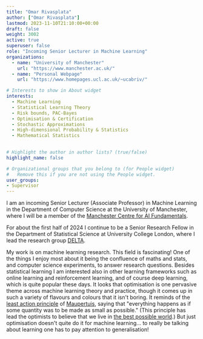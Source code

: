 ```yaml
---
title: "Omar Rivasplata"
author: ["Omar Rivasplata"]
lastmod: 2023-11-10T21:10:00+00:00
draft: false
weight: 3002
active: true
superuser: false
role: "Incoming Senior Lecturer in Machine Learning"
organizations:
  - name: "University of Manchester"
    url: "https://www.manchester.ac.uk/"
  - name: "Personal Webpage"
    url: "https://www.homepages.ucl.ac.uk/~ucabriv/"

# Interests to show in About widget
interests:
  - Machine Learning
  - Statistical Learning Theory
  - Risk bounds, PAC-Bayes
  - Optimisation & Certification
  - Stochastic Approximations
  - High-dimensional Probability & Statistics
  - Mathematical Statistics

  
# Highlight the author in author lists? (true/false)
highlight_name: false

# Organizational groups that you belong to (for People widget)
#   Remove this if you are not using the People widget.
user_groups:
- Supervisor
---
```


I am an incoming Senior Lecturer (Associate Professor) in Machine Learning in the Department of Computer Science at the University of Manchester, where I will be a member of the [Manchester Centre for AI Fundamentals](https://www.idsai.manchester.ac.uk/research/centre-for-ai-fundamentals/). 

For about the first half of 2024 I continue to be a Senior Research Fellow in the Department of Statistical Science at University College London, where I lead the research group [DELTA](https://www.homepages.ucl.ac.uk/~ucabriv/delta.html).

My work is on machine learning research. This field is fascinating! One of the things I enjoy most about it being the confluence of maths and stats, and computer science experiments, to answer research questions. Besides statistical learning I am interested also in other learning frameworks such as online learning and reinforcement learning, and of course deep learning, which is quite popular these days. It looks that optimisation is one pervasive theme across machine learning theory and practice, though it comes up in such a variety of flavours and colours that it isn't boring. It reminds of the [least action principle](https://en.wikipedia.org/wiki/Stationary-action_principle) of [Maupertuis](https://en.wikipedia.org/wiki/Pierre_Louis_Maupertuis), saying that "everything happens as if some quantity was to be made as small as possible." (This principle has lead the optimists to believe that we live in [the best possible world](https://www.google.co.uk/books/edition/_/WGOmFLikLrkC?hl=en).) But just optimisation doesn't quite do it for machine learning... to really be talking about learning one has to pay attention to generalisation!

